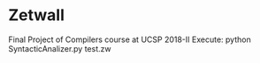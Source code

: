 # Zetwall
Final Project of Compilers course at UCSP 2018-II
Execute: 
	python SyntacticAnalizer.py test.zw